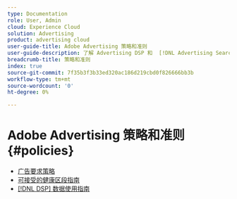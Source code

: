 ```yaml
---
type: Documentation
role: User, Admin
cloud: Experience Cloud
solution: Advertising
product: advertising cloud
user-guide-title: Adobe Advertising 策略和准则
user-guide-description: 了解 Advertising DSP 和  [!DNL Advertising Search, Social, & Commerce] 的策略和准则。
breadcrumb-title: 策略和准则
index: true
source-git-commit: 7f35b3f3b33ed320ac186d219cbd0f826666bb3b
workflow-type: tm+mt
source-wordcount: '0'
ht-degree: 0%

---
```



# Adobe Advertising 策略和准则 {#policies}

+ [广告要求策略](/help/policies/ad-requirements-policy.md)
+ [可接受的健康区段指南](/help/policies/health-segment-guidelines.md)
+ [[!DNL DSP] 数据使用指南](/help/policies/data-usage-guidelines.md)
